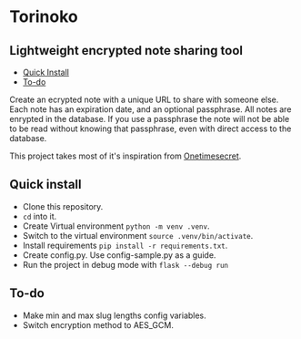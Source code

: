 # Torinoko

## Lightweight encrypted note sharing tool


* [Quick Install](#quick-install)
* [To-do](#to-do)

Create an ecrypted note with a unique URL to share with someone else. Each note has an expiration date, and an optional passphrase. All notes are enrypted in the database. If you use a passphrase the note will not be able to be read without knowing that passphrase, even with direct access to the database.

This project takes most of it's inspiration from [Onetimesecret](https://onetimesecret.com).


## Quick install

* Clone this repository.
* `cd` into it.
* Create Virtual environment `python -m venv .venv`.
* Switch to the virtual environment `source .venv/bin/activate`.
* Install requirements `pip install -r requirements.txt`.
* Create config.py. Use config-sample.py as a guide.
* Run the project in debug mode with `flask --debug run`


## To-do

 * Make min and max slug lengths config variables.
 * Switch encryption method to AES_GCM.